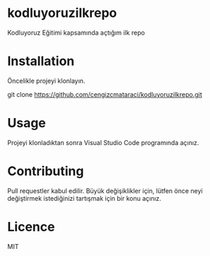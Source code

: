 # kodluyoruzilkrepo
 Kodluyoruz Eğitimi kapsamında açtığım ilk repo
# Installation 
Öncelikle projeyi klonlayın. 

git clone https://github.com/cengizcmataraci/kodluyoruzilkrepo.git

# Usage
Projeyi klonladıktan sonra Visual Studio Code programında açınız.

# Contributing
Pull requestler kabul edilir. Büyük değişiklikler için, lütfen önce neyi değiştirmek istediğinizi tartışmak için bir konu açınız.
# Licence
MIT
